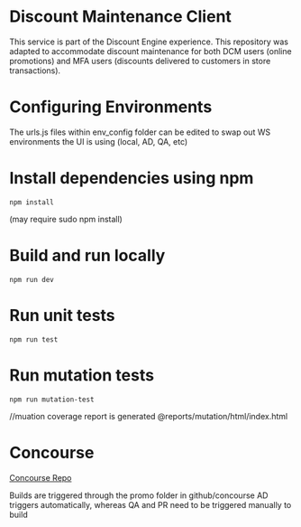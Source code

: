 # Discount Maintenance Client
This service is part of the Discount Engine experience. This repository was adapted to accommodate discount maintenance for both DCM users (online promotions) and MFA users (discounts delivered to customers in store transactions).

# Configuring Environments
The urls.js files within env_config folder can be edited to swap out WS environments the UI is using (local, AD, QA, etc)

# Install dependencies using npm
```
npm install
```
(may require sudo npm install)

# Build and run locally
```
npm run dev
```

# Run unit tests
```
npm run test
```

# Run mutation tests
```
npm run mutation-test
```

//muation coverage report is generated @reports/mutation/html/index.html

# Concourse
[Concourse Repo](https://github.homedepot.com/DiscountEngine/discount-ci-cd)  

Builds are triggered through the promo folder in github/concourse
AD triggers automatically, whereas QA and PR need to be triggered manually to build
